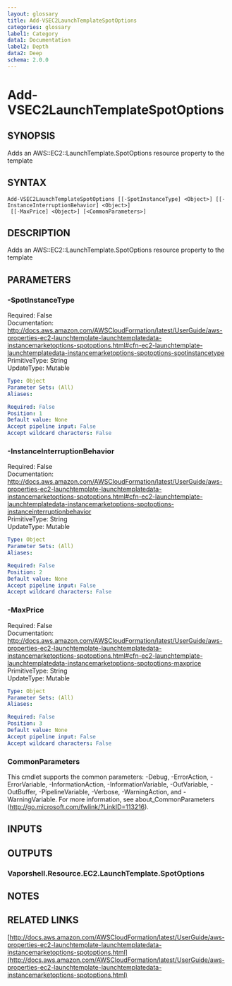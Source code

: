 ```yaml
---
layout: glossary
title: Add-VSEC2LaunchTemplateSpotOptions
categories: glossary
label1: Category
data1: Documentation
label2: Depth
data2: Deep
schema: 2.0.0
---
```


# Add-VSEC2LaunchTemplateSpotOptions

## SYNOPSIS
Adds an AWS::EC2::LaunchTemplate.SpotOptions resource property to the template

## SYNTAX

```
Add-VSEC2LaunchTemplateSpotOptions [[-SpotInstanceType] <Object>] [[-InstanceInterruptionBehavior] <Object>]
 [[-MaxPrice] <Object>] [<CommonParameters>]
```

## DESCRIPTION
Adds an AWS::EC2::LaunchTemplate.SpotOptions resource property to the template

## PARAMETERS

### -SpotInstanceType
Required: False    
Documentation: http://docs.aws.amazon.com/AWSCloudFormation/latest/UserGuide/aws-properties-ec2-launchtemplate-launchtemplatedata-instancemarketoptions-spotoptions.html#cfn-ec2-launchtemplate-launchtemplatedata-instancemarketoptions-spotoptions-spotinstancetype    
PrimitiveType: String    
UpdateType: Mutable

```yaml
Type: Object
Parameter Sets: (All)
Aliases:

Required: False
Position: 1
Default value: None
Accept pipeline input: False
Accept wildcard characters: False
```

### -InstanceInterruptionBehavior
Required: False    
Documentation: http://docs.aws.amazon.com/AWSCloudFormation/latest/UserGuide/aws-properties-ec2-launchtemplate-launchtemplatedata-instancemarketoptions-spotoptions.html#cfn-ec2-launchtemplate-launchtemplatedata-instancemarketoptions-spotoptions-instanceinterruptionbehavior    
PrimitiveType: String    
UpdateType: Mutable

```yaml
Type: Object
Parameter Sets: (All)
Aliases:

Required: False
Position: 2
Default value: None
Accept pipeline input: False
Accept wildcard characters: False
```

### -MaxPrice
Required: False    
Documentation: http://docs.aws.amazon.com/AWSCloudFormation/latest/UserGuide/aws-properties-ec2-launchtemplate-launchtemplatedata-instancemarketoptions-spotoptions.html#cfn-ec2-launchtemplate-launchtemplatedata-instancemarketoptions-spotoptions-maxprice    
PrimitiveType: String    
UpdateType: Mutable

```yaml
Type: Object
Parameter Sets: (All)
Aliases:

Required: False
Position: 3
Default value: None
Accept pipeline input: False
Accept wildcard characters: False
```

### CommonParameters
This cmdlet supports the common parameters: -Debug, -ErrorAction, -ErrorVariable, -InformationAction, -InformationVariable, -OutVariable, -OutBuffer, -PipelineVariable, -Verbose, -WarningAction, and -WarningVariable.
For more information, see about_CommonParameters (http://go.microsoft.com/fwlink/?LinkID=113216).

## INPUTS

## OUTPUTS

### Vaporshell.Resource.EC2.LaunchTemplate.SpotOptions

## NOTES

## RELATED LINKS

[http://docs.aws.amazon.com/AWSCloudFormation/latest/UserGuide/aws-properties-ec2-launchtemplate-launchtemplatedata-instancemarketoptions-spotoptions.html](http://docs.aws.amazon.com/AWSCloudFormation/latest/UserGuide/aws-properties-ec2-launchtemplate-launchtemplatedata-instancemarketoptions-spotoptions.html)

